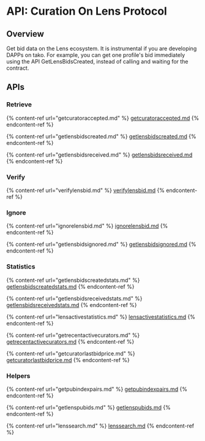 # API: Curation On Lens Protocol

## Overview

Get bid data on the Lens ecosystem. It is instrumental if you are developing DAPPs on tako. For example, you can get one profile's bid immediately using the API GetLensBidsCreated, instead of calling and waiting for the contract.

## APIs

### Retrieve

{% content-ref url="getcuratoraccepted.md" %}
[getcuratoraccepted.md](getcuratoraccepted.md)
{% endcontent-ref %}

{% content-ref url="getlensbidscreated.md" %}
[getlensbidscreated.md](getlensbidscreated.md)
{% endcontent-ref %}

{% content-ref url="getlensbidsreceived.md" %}
[getlensbidsreceived.md](getlensbidsreceived.md)
{% endcontent-ref %}

### Verify

{% content-ref url="verifylensbid.md" %}
[verifylensbid.md](verifylensbid.md)
{% endcontent-ref %}

### Ignore

{% content-ref url="ignorelensbid.md" %}
[ignorelensbid.md](ignorelensbid.md)
{% endcontent-ref %}

{% content-ref url="getlensbidsignored.md" %}
[getlensbidsignored.md](getlensbidsignored.md)
{% endcontent-ref %}

### Statistics

{% content-ref url="getlensbidscreatedstats.md" %}
[getlensbidscreatedstats.md](getlensbidscreatedstats.md)
{% endcontent-ref %}

{% content-ref url="getlensbidsreceivedstats.md" %}
[getlensbidsreceivedstats.md](getlensbidsreceivedstats.md)
{% endcontent-ref %}

{% content-ref url="lensactivestatistics.md" %}
[lensactivestatistics.md](lensactivestatistics.md)
{% endcontent-ref %}

{% content-ref url="getrecentactivecurators.md" %}
[getrecentactivecurators.md](getrecentactivecurators.md)
{% endcontent-ref %}

{% content-ref url="getcuratorlastbidprice.md" %}
[getcuratorlastbidprice.md](getcuratorlastbidprice.md)
{% endcontent-ref %}

### Helpers

{% content-ref url="getpubindexpairs.md" %}
[getpubindexpairs.md](getpubindexpairs.md)
{% endcontent-ref %}

{% content-ref url="getlenspubids.md" %}
[getlenspubids.md](getlenspubids.md)
{% endcontent-ref %}

{% content-ref url="lenssearch.md" %}
[lenssearch.md](lenssearch.md)
{% endcontent-ref %}
